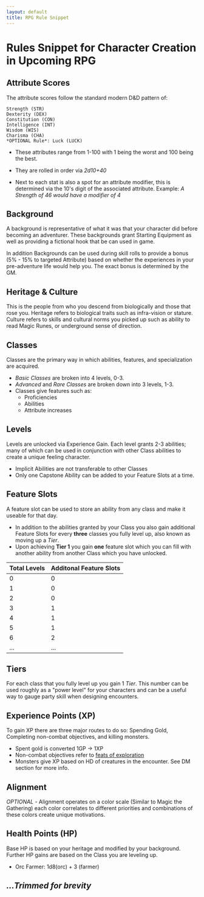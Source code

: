 ```yaml
---
layout: default
title: RPG Rule Snippet
---
```


# Rules Snippet for Character Creation in Upcoming RPG

## Attribute Scores
The attribute scores follow the standard modern D&D pattern of:
```
Strength (STR)
Dexterity (DEX)
Constitution (CON)
Intelligence (INT)
Wisdom (WIS)
Charisma (CHA)
*OPTIONAL Rule*: Luck (LUCK)
 ```

- These attributes range from 1-100 with 1 being the worst and 100 being the best.

- They are rolled in order via *2d10+40*

- Next to each stat is also a spot for an attribute modifier, this is determined via the 10's digit of the associated attribute.
Example: *A Strength of 46 would have a modifier of 4*

## Background
A background is representative of what it was that your character did before becoming an adventurer. These backgrounds grant Starting Equipment as well as providing a fictional hook that be can used in game.

In addition Backgrounds can be used during skill rolls to provide a bonus (5% - 15% to targeted Attribute) based on whether the experiences in your pre-adventure life would help you. The exact bonus is determined by the GM.

## Heritage & Culture
This is the people from who you descend from biologically and those that rose you. Heritage refers to biological traits such as infra-vision or stature. Culture refers to skills and cultural norms you picked up such as ability to read Magic Runes, or underground sense of direction.

## Classes
Classes are the primary way in which abilities, features, and specialization are acquired. 
* *Basic Classes* are broken into 4 levels, 0-3. 
* *Advanced* and *Rare Classes* are broken down into 3 levels, 1-3. 
* Classes give features such as: 
	* Proficiencies
	* Abilities
	* Attribute increases

## Levels 
Levels are unlocked via Experience Gain. Each level grants 2-3 abilities; many of which can be used in conjunction with other Class abilities to create a unique feeling character.
* Implicit Abilities are not transferable to other Classes
* Only one Capstone Ability can be added to your Feature Slots at a time.

## Feature Slots
A feature slot can be used to store an ability from any class and make it useable for that day. 
* In addition to the abilities granted by your Class you also gain additional Feature Slots for every **three** classes you fully level up, also known as moving up a *Tier*. 
* Upon achieving **Tier 1** you gain **one** feature slot which you can fill with another ability from another Class which you have unlocked.

<table>
  <thead>
    <tr>
      <th>Total Levels</th>
      <th>Additonal Feature Slots</th>
    </tr>
  </thead>
  <tbody>
    <tr>
      <td>0</td>
      <td>0</td>
    </tr>
    <tr>
      <td>1</td>
      <td>0</td>
    </tr>
    <tr>
      <td>2</td>
      <td>0</td>
    <tr>
      <td>3</td>
      <td>1</td>
    </tr>
        <tr>
      <td>4</td>
      <td>1</td>
    </tr>
        <tr>
      <td>5</td>
      <td>1</td>
    </tr>
    <tr>
      <td>6</td>
      <td>2</td>
    </tr>
    <tr>
    <td>...</td>
    <td>...</td>
    </tr>
  </tbody>
</table>


## Tiers
For each class that you fully level up you gain 1 *Tier*. This number can be used roughly as a "power level" for your characters and can be a useful way to gauge party skill when designing encounters.

## Experience Points (XP)
To gain XP there are three major routes to do so: Spending Gold, Completing non-combat objectives, and killing monsters.
* Spent gold is converted 1GP -> 1XP
* Non-combat objectives refer to [feats of exploration](https://docs.google.com/spreadsheets/d/1EgF5H4ERSwOKIrj8ZBQiUVjP8ZDapEcaoucUNmVj4pE/edit#gid=0)
* Monsters give XP based on HD of creatures in the encounter. See DM section for more info.

## Alignment
*OPTIONAL* - Alignment operates on a color scale (Similar to Magic the Gathering) each color correlates to different priorities and combinations of these colors create unique motivations.

## Health Points (HP)
Base HP is based on your heritage and modified by your background. Further HP gains are based on the Class you are leveling up.
* Orc Farmer: 1d8(orc) + 3 (farmer)


## *...Trimmed for brevity*